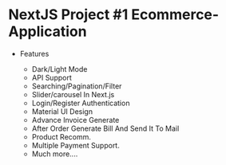 # NextJS Project #1 Ecommerce-Application

- Features

  - Dark/Light Mode
  - API Support
  - Searching/Pagination/Filter
  - Slider/carousel In Next.js
  - Login/Register Authentication
  - Material UI Design
  - Advance Invoice Generate 
  - After Order Generate Bill And Send It To Mail
  - Product Recomm.
  - Multiple Payment Support.
  - Much more....
